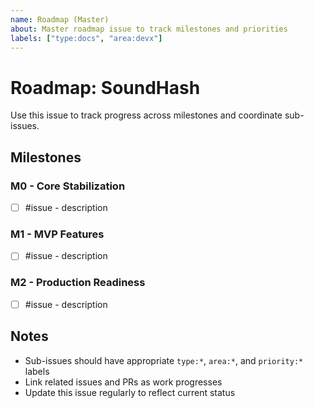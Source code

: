 ```yaml
---
name: Roadmap (Master)
about: Master roadmap issue to track milestones and priorities
labels: ["type:docs", "area:devx"]
---
```


<!-- This template is used to create master roadmap tracking issues -->

# Roadmap: SoundHash

Use this issue to track progress across milestones and coordinate sub-issues.

## Milestones

### M0 - Core Stabilization
- [ ] #issue - description

### M1 - MVP Features
- [ ] #issue - description

### M2 - Production Readiness
- [ ] #issue - description

## Notes

- Sub-issues should have appropriate `type:*`, `area:*`, and `priority:*` labels
- Link related issues and PRs as work progresses
- Update this issue regularly to reflect current status
